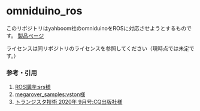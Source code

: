 # omniduino_ros

このリポジトリはyahboom社のomniduinoをROSに対応させようとするものです。
[製品ページ](https://category.yahboom.net/products/omniduino)

ライセンスは同リポジトリのライセンスを参照してください（現時点では未定です。）

### 参考・引用
1. [ROS講座:srs様](https://qiita.com/srs/items/5f44440afea0eb616b4a)
2. [megarover_samples:vston様](https://github.com/vstoneofficial/mecanumrover_samples)
3. [トランジスタ技術 2020年 9月号:CQ出版社様](https://shop.cqpub.co.jp/detail/2484/)